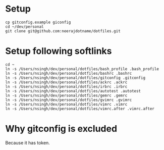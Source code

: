 # Setup

    cp gitconfig.example giconfig
    cd ~/dev/personal
    git clone git@github.com:neerajdotname/dotfiles.git


# Setup following softlinks

    cd ~
    ln -s /Users/nsingh/dev/personal/dotfiles/bash_profile .bash_profile
    ln -s /Users/nsingh/dev/personal/dotfiles/bashrc .bashrc
    ln -s /Users/nsingh/dev/personal/dotfiles/gitconfig .gitconfig
    ln -s /Users/nsingh/dev/personal/dotfiles/ackrc .ackrc
    ln -s /Users/nsingh/dev/personal/dotfiles/irbrc .irbrc
    ln -s /Users/nsingh/dev/personal/dotfiles/autotest .autotest
    ln -s /Users/nsingh/dev/personal/dotfiles/gemrc .gemrc
    ln -s /Users/nsingh/dev/personal/dotfiles/gvimrc .gvimrc
    ln -s /Users/nsingh/dev/personal/dotfiles/vimrc .vimrc
    ln -s /Users/nsingh/dev/personal/dotfiles/vimrc.after .vimrc.after

# Why gitconfig is excluded

Because it has token.
